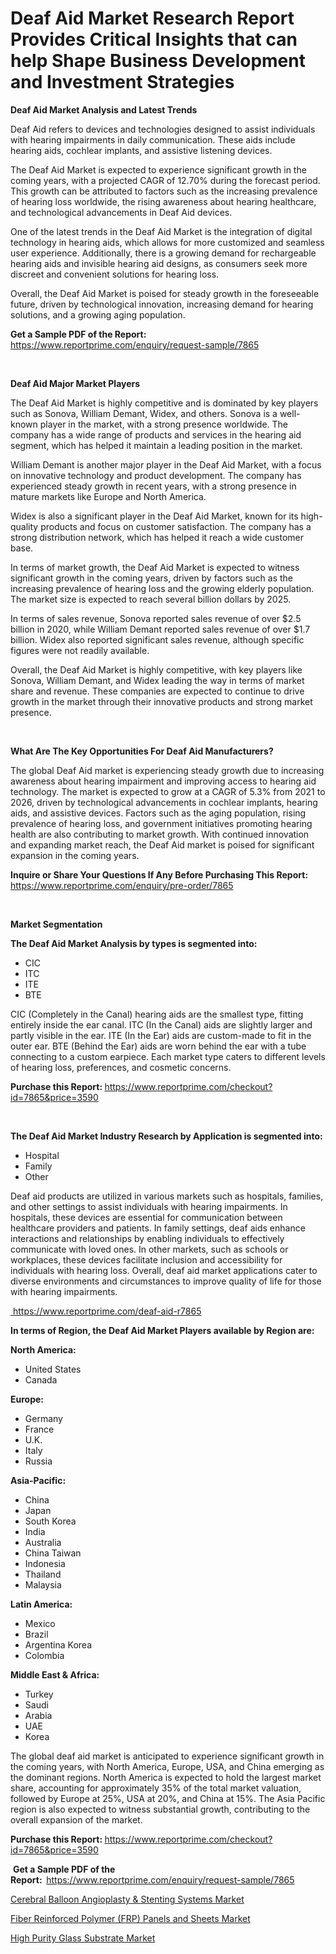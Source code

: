 <p><h1>Deaf Aid Market Research Report Provides Critical Insights that can help Shape Business Development and Investment Strategies</h1></p><p><strong>Deaf Aid Market Analysis and Latest Trends</strong></p>
<p><p>Deaf Aid refers to devices and technologies designed to assist individuals with hearing impairments in daily communication. These aids include hearing aids, cochlear implants, and assistive listening devices.</p><p>The Deaf Aid Market is expected to experience significant growth in the coming years, with a projected CAGR of 12.70% during the forecast period. This growth can be attributed to factors such as the increasing prevalence of hearing loss worldwide, the rising awareness about hearing healthcare, and technological advancements in Deaf Aid devices.</p><p>One of the latest trends in the Deaf Aid Market is the integration of digital technology in hearing aids, which allows for more customized and seamless user experience. Additionally, there is a growing demand for rechargeable hearing aids and invisible hearing aid designs, as consumers seek more discreet and convenient solutions for hearing loss.</p><p>Overall, the Deaf Aid Market is poised for steady growth in the foreseeable future, driven by technological innovation, increasing demand for hearing solutions, and a growing aging population.</p></p>
<p><strong>Get a Sample PDF of the Report:&nbsp;</strong> <a href="https://www.reportprime.com/enquiry/request-sample/7865">https://www.reportprime.com/enquiry/request-sample/7865</a></p>
<p>&nbsp;</p>
<p><strong>Deaf Aid Major Market Players</strong></p>
<p><p>The Deaf Aid Market is highly competitive and is dominated by key players such as Sonova, William Demant, Widex, and others. Sonova is a well-known player in the market, with a strong presence worldwide. The company has a wide range of products and services in the hearing aid segment, which has helped it maintain a leading position in the market.</p><p>William Demant is another major player in the Deaf Aid Market, with a focus on innovative technology and product development. The company has experienced steady growth in recent years, with a strong presence in mature markets like Europe and North America.</p><p>Widex is also a significant player in the Deaf Aid Market, known for its high-quality products and focus on customer satisfaction. The company has a strong distribution network, which has helped it reach a wide customer base.</p><p>In terms of market growth, the Deaf Aid Market is expected to witness significant growth in the coming years, driven by factors such as the increasing prevalence of hearing loss and the growing elderly population. The market size is expected to reach several billion dollars by 2025.</p><p>In terms of sales revenue, Sonova reported sales revenue of over $2.5 billion in 2020, while William Demant reported sales revenue of over $1.7 billion. Widex also reported significant sales revenue, although specific figures were not readily available.</p><p>Overall, the Deaf Aid Market is highly competitive, with key players like Sonova, William Demant, and Widex leading the way in terms of market share and revenue. These companies are expected to continue to drive growth in the market through their innovative products and strong market presence.</p></p>
<p>&nbsp;</p>
<p><strong>What Are The Key Opportunities For Deaf Aid Manufacturers?</strong></p>
<p><p>The global Deaf Aid market is experiencing steady growth due to increasing awareness about hearing impairment and improving access to hearing aid technology. The market is expected to grow at a CAGR of 5.3% from 2021 to 2026, driven by technological advancements in cochlear implants, hearing aids, and assistive devices. Factors such as the aging population, rising prevalence of hearing loss, and government initiatives promoting hearing health are also contributing to market growth. With continued innovation and expanding market reach, the Deaf Aid market is poised for significant expansion in the coming years.</p></p>
<p><strong>Inquire or Share Your Questions If Any Before Purchasing This Report:</strong> <a href="https://www.reportprime.com/enquiry/pre-order/7865">https://www.reportprime.com/enquiry/pre-order/7865</a></p>
<p>&nbsp;</p>
<p><strong>Market Segmentation</strong></p>
<p><strong>The Deaf Aid Market Analysis by types is segmented into:</strong></p>
<p><ul><li>CIC</li><li>ITC</li><li>ITE</li><li>BTE</li></ul></p>
<p><p>CIC (Completely in the Canal) hearing aids are the smallest type, fitting entirely inside the ear canal. ITC (In the Canal) aids are slightly larger and partly visible in the ear. ITE (In the Ear) aids are custom-made to fit in the outer ear. BTE (Behind the Ear) aids are worn behind the ear with a tube connecting to a custom earpiece. Each market type caters to different levels of hearing loss, preferences, and cosmetic concerns.</p></p>
<p><strong>Purchase this Report:&nbsp;</strong><a href="https://www.reportprime.com/checkout?id=7865&price=3590">https://www.reportprime.com/checkout?id=7865&price=3590</a></p>
<p>&nbsp;</p>
<p><strong>The Deaf Aid Market Industry Research by Application is segmented into:</strong></p>
<p><ul><li>Hospital</li><li>Family</li><li>Other</li></ul></p>
<p><p>Deaf aid products are utilized in various markets such as hospitals, families, and other settings to assist individuals with hearing impairments. In hospitals, these devices are essential for communication between healthcare providers and patients. In family settings, deaf aids enhance interactions and relationships by enabling individuals to effectively communicate with loved ones. In other markets, such as schools or workplaces, these devices facilitate inclusion and accessibility for individuals with hearing loss. Overall, deaf aid market applications cater to diverse environments and circumstances to improve quality of life for those with hearing impairments.</p></p>
<p><a href="https://www.reportprime.com/deaf-aid-r7865">&nbsp;https://www.reportprime.com/deaf-aid-r7865</a></p>
<p><strong>In terms of Region, the Deaf Aid Market Players available by Region are:</strong></p>
<p>
    <p> <strong> North America: </strong>
        <ul>
            <li>United States</li>
            <li>Canada</li>
        </ul>
        </p> 
    <p> <strong> Europe: </strong>
        <ul>
            <li>Germany</li>
            <li>France</li>
            <li>U.K.</li>
            <li>Italy</li>
            <li>Russia</li>
        </ul>
        </p> 
    <p> <strong> Asia-Pacific: </strong>
        <ul>
            <li>China</li>
            <li>Japan</li>
            <li>South Korea</li>
            <li>India</li>
            <li>Australia</li>
            <li>China Taiwan</li>
            <li>Indonesia</li>
            <li>Thailand</li>
            <li>Malaysia</li>
        </ul>
        </p> 
    <p> <strong> Latin America: </strong>
        <ul>
            <li>Mexico</li>
            <li>Brazil</li>
            <li>Argentina Korea</li>
            <li>Colombia</li>
        </ul>
        </p> 
    <p> <strong> Middle East & Africa: </strong>
        <ul>
            <li>Turkey</li>
            <li>Saudi</li>
            <li>Arabia</li>
            <li>UAE</li>
            <li>Korea</li>
        </ul>
    </p>
    </p>
<p><p>The global deaf aid market is anticipated to experience significant growth in the coming years, with North America, Europe, USA, and China emerging as the dominant regions. North America is expected to hold the largest market share, accounting for approximately 35% of the total market valuation, followed by Europe at 25%, USA at 20%, and China at 15%. The Asia Pacific region is also expected to witness substantial growth, contributing to the overall expansion of the market.</p></p>
<p><strong>Purchase this Report: </strong><a href="https://www.reportprime.com/checkout?id=7865&price=3590">https://www.reportprime.com/checkout?id=7865&price=3590</a></p>
<p>&nbsp;<strong>Get a Sample PDF of the Report:&nbsp;&nbsp;</strong><a href="https://www.reportprime.com/enquiry/request-sample/7865">https://www.reportprime.com/enquiry/request-sample/7865</a></p>
<p><strong></strong></p>
<p><p><a href="https://www.linkedin.com/pulse/cerebral-balloon-angioplasty-amp-stenting-systems-market-analysis-0hk0f">Cerebral Balloon Angioplasty & Stenting Systems Market</a></p><p><a href="https://view.publitas.com/reportprime-1/fiber-reinforced-polymer-frp-panels-and-sheets-market-the-key-to-successful-business-strategy-forecast-till-2031/">Fiber Reinforced Polymer (FRP) Panels and Sheets Market</a></p><p><a href="https://www.linkedin.com/pulse/high-purity-glass-substrate-market-research-report-key-successful-dkr3f">High Purity Glass Substrate Market</a></p></p>